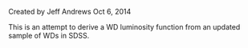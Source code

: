 
Created by Jeff Andrews
Oct 6, 2014

This is an attempt to derive a WD luminosity function from an updated sample of WDs in SDSS.



